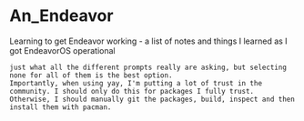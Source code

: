 # An_Endeavor
Learning to get Endeavor working - a list of notes and things I learned as I got EndeavorOS operational

~~~yay -Ss <>~~~ allows me to search the AUR directory for packages to download and install. Ill have to look into
just what all the different prompts really are asking, but selecting none for all of them is the best option.
Importantly, when using yay, I'm putting a lot of trust in the community. I should only do this for packages I fully trust.
Otherwise, I should manually git the packages, build, inspect and then install them with pacman.

 
